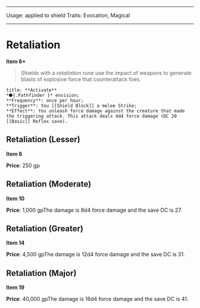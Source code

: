 
---
Usage: applied to shield
Traits: Evocation, Magical

---

# Retaliation

**Item 6+**

> Shields with a *retaliation* rune use the impact of weapons to generate blasts of explosive force that counterattack foes.

```ad-embed-ability
title: **Activate**
*⭓{.Pathfinder }* envision; 
**Frequency**: once per hour;
**Trigger**: You [[Shield Block]] a melee Strike;
**Effect**: You unleash force damage against the creature that made the triggering attack. This attack deals 4d4 force damage (DC 20 [[Basic]] Reflex save).

```

## Retaliation (Lesser)

**Item 6**

**Price**: 250 gp

## Retaliation (Moderate)

**Item 10**

**Price**: 1,000 gpThe damage is 8d4 force damage and the save DC is 27.

## Retaliation (Greater)

**Item 14**

**Price**: 4,500 gpThe damage is 12d4 force damage and the save DC is 31.

## Retaliation (Major)

**Item 19**

**Price**: 40,000 gpThe damage is 16d4 force damage and the save DC is 41.
